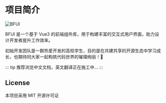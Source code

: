 # 项目简介

![BFUI](/banner.png)

BFUI 是一个基于 Vue3 的前端组件库，用于构建丰富的交互式用户界面，助力设计开发者提升工作效率。

初始开发团队是一群热爱开发的高校学生，目的是在共建共享的开源生态中学习成长，也期待同大家一起构筑代码世界的璀璨绚丽！🎉

::: tip
推荐浏览中文文档，英文翻译正在施工中...
:::


## License

本项目采用 MIT 开源许可证
